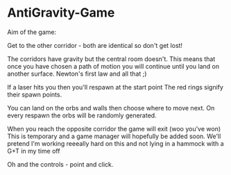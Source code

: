 # AntiGravity-Game
Aim of the game:

Get to the other corridor - both are identical so don't get lost!

The corridors have gravity but the central room doesn't. 
  This means that once you have chosen a path of motion you will continue until you land on another surface. 
  Newton's first law and all that ;)
  
If a laser hits you then you'll respawn at the start point 
  The red rings signify their spawn points. 
  
You can land on the orbs and walls then choose where to move next. 
  On every respawn the orbs will be randomly generated.

When you reach the opposite corridor the game will exit (woo you've won)
  This is temporary and a game manager will hopefully be added soon. 
  We'll pretend I'm working reeeally hard on this and not lying in a hammock with a G+T in my time off

Oh and the controls - point and click. 
